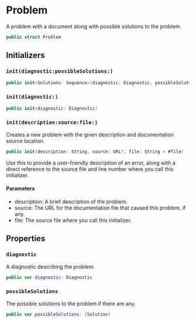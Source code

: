 # Problem

A problem with a document along with possible solutions to the problem.

``` swift
public struct Problem 
```

## Initializers

### `init(diagnostic:possibleSolutions:)`

``` swift
public init<Solutions: Sequence>(diagnostic: Diagnostic, possibleSolutions: Solutions) where Solutions.Element == Solution 
```

### `init(diagnostic:)`

``` swift
public init(diagnostic: Diagnostic) 
```

### `init(description:source:file:)`

Creates a new problem with the given description and documentation source location.

``` swift
public init(description: String, source: URL?, file: String = #file) 
```

Use this to provide a user-friendly description of an error,
along with a direct reference to the source file and line number where you call this initializer.

#### Parameters

  - description: A brief description of the problem.
  - source: The URL for the documentation file that caused this problem, if any.
  - file: The source file where you call this initializer.

## Properties

### `diagnostic`

A diagnostic describing the problem.

``` swift
public var diagnostic: Diagnostic
```

### `possibleSolutions`

The possible solutions to the problem if there are any.

``` swift
public var possibleSolutions: [Solution]
```
